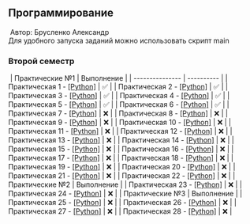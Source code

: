 ## Программирование
​
Автор: Брусленко Александр  
Для удобного запуска заданий можно использовать скрипт main
​
### Второй семестр
​
| Практические №1 | Выполнение |
| --------------- | ---------- |
| Практическая 1 - [[Python]](./Practice/01/) | ✅ |
| Практическая 2 - [[Python]](./Practice/02/) | ✅ |
| Практическая 3 - [[Python]](./Practice/03/) | ✅ |
| Практическая 4 - [[Python]](./Practice/04/) | ✅ |
| Практическая 5 - [[Python]](./Practice/05/) | ✅ |
| Практическая 6 - [[Python]](./Practice/06/) | ✅ |
| Практическая 7 - [[Python]](./Practice/07/) | ❌ |
| Практическая 8 - [[Python]](./Practice/08/) | ❌ |
| Практическая 9 - [[Python]](./Practice/09/) | ❌ |
| Практическая 10 - [[Python]](./Practice/10/) | ❌ |
| Практическая 11 - [[Python]](./Practice/11/) | ❌ |
| Практическая 12 - [[Python]](./Practice/12/) | ❌ |
| Практическая 13 - [[Python]](./Practice/13/) | ❌ |
| Практическая 14 - [[Python]](./Practice/14/) | ❌ |
| Практическая 15 - [[Python]](./Practice/15/) | ❌ |
| Практическая 16 - [[Python]](./Practice/16/) | ❌ |
| Практическая 17 - [[Python]](./Practice/17/) | ❌ |
| Практическая 18 - [[Python]](./Practice/18/) | ❌ |
| Практическая 19 - [[Python]](./Practice/19/) | ❌ |
| Практическая 20 - [[Python]](./Practice/20/) | ❌ |
| Практическая 21 - [[Python]](./Practice/21/) | ❌ |
| Практическая 22 - [[Python]](./Practice/22/) | ❌ |
| Практические №2 | Выполнение |
| Практическая 23 - [[Python]](./Practice/23/) | ❌ |
| Практическая 24 - [[Python]](./Practice/24/) | ❌ |
| Практические №3 | Выполнение |
| Практическая 25 - [[Python]](./Practice/25/) | ❌ |
| Практическая 26 - [[Python]](./Practice/26/) | ❌ |
| Практическая 27 - [[Python]](./Practice/27/) | ❌ |
| Практическая 28 - [[Python]](./Practice/28/) | ❌ |
